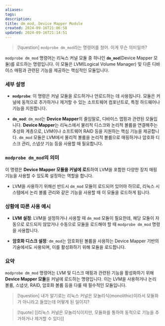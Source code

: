 ```yaml
---
aliases: 
tags: 
description:
title: dm_mod, Device Mapper Module
created: 2024-09-16T21:06:58
updated: 2024-09-16T21:14:51
---
```


> [!question] `modprobe dm_mod`라는 명령어를 쳤어. 이게 무슨 의미일까?

`modprobe dm_mod` 명령어는 리눅스 커널 모듈 중 하나인 **`dm_mod`**(Device Mapper 모듈)를 로드하는 명령입니다. 이 모듈은 LVM(Logical Volume Manager) 및 다른 디바이스 매핑과 관련된 기능을 제공하는 핵심적인 모듈입니다.

### 세부 설명

- **`modprobe`**: 이 명령은 커널 모듈을 로드하거나 언로드하는 데 사용됩니다. 모듈은 커널에 동적으로 추가하거나 제거할 수 있는 소프트웨어 컴포넌트로, 특정 하드웨어나 기능을 지원합니다.
  
- **`dm_mod`**: `dm_mod`는 **Device Mapper**의 줄임말로, 디바이스 맵핑과 관련된 모듈입니다. **Device Mapper**는 리눅스에서 물리적 디스크와 논리적 볼륨을 연결해주는 추상화 계층으로, LVM이나 소프트웨어 RAID 등을 지원하는 핵심 기능을 제공합니다. `dm_mod` 모듈은 LVM에서 물리적 볼륨을 논리적 볼륨으로 매핑하거나 암호화 디스크 관리, 스냅샷 기능 등을 사용할 때 필요합니다.

### `modprobe dm_mod`의 의미

이 명령은 **Device Mapper 모듈을 커널에 로드**하여 LVM을 포함한 다양한 장치 매핑 기능을 사용할 수 있도록 설정하는 역할을 합니다. 

- LVM을 사용하기 위해선 반드시 `dm_mod` 모듈이 로드되어 있어야 하므로, 리눅스 시스템에서 논리 볼륨 관리와 같은 기능을 사용할 때 이 모듈을 로드하게 됩니다.
  

### 상황에 따른 사용 예시

- **LVM 설정**: LVM을 설정하거나 사용할 때 `dm_mod` 모듈이 필요한데, 해당 모듈이 자동으로 로드되지 않았거나 수동으로 모듈을 로드해야 할 때 `modprobe dm_mod` 명령을 사용합니다.
  
- **암호화 디스크 설정**: `dm_mod`는 암호화된 볼륨을 사용하는 Device Mapper 기반의 기술에서도 사용되며, 이를 활성화하기 위해 모듈을 로드합니다.

### 요약

`modprobe dm_mod` 명령어는 LVM 및 디스크 매핑과 관련된 기능을 활성화하기 위해 **Device Mapper 모듈**을 커널에 로드하는 명령입니다. 이는 LVM을 사용하거나 논리 볼륨, 스냅샷, RAID, 암호화 볼륨 등을 다룰 때 필수적인 모듈입니다.

> [!question] 내가 알기로는 리눅스 커널은 모놀리식(monolithic)이라서 모듈화가 아니라고 들었는데 어떻게 된 일이지?

> [!quote] [[리눅스 커널은 모놀리식이지만, 모듈화를 통하여 동적으로 기능을 추가하거나 제거할 수 있다]]
